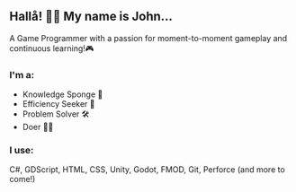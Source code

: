 ## Hallå! 🙋‍♂️ My name is John...
A Game Programmer with a passion for moment-to-moment gameplay and continuous learning!🎮

### I'm a:
* Knowledge Sponge 🧽
* Efficiency Seeker 🦾
* Problem Solver 🛠
* Doer 👨‍💻

### I use:
C#, GDScript, HTML, CSS, Unity, Godot, FMOD, Git, Perforce (and more to come!)
